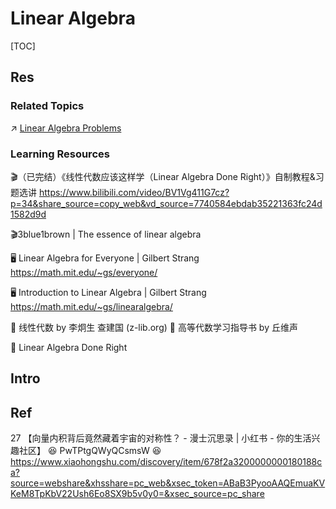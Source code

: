 # Linear Algebra

[TOC]



## Res
### Related Topics
↗ [Linear Algebra Problems](../../../🔑%20CS%20Core/🧙‍♂️%20Algorithm%20&%20Data%20Structure/Classic%20Algorithms%20by%20Problems%20&%20Contexts/🦜%20Programming%20Implementation%20of%20Math%20Problems/Algebra%20Problems/Linear%20Algebra%20Problems/Linear%20Algebra%20Problems.md)


### Learning Resources
🎬（已完结）《线性代数应该这样学（Linear Algebra Done Right）》自制教程&习题选讲 https://www.bilibili.com/video/BV1Vg411G7cz?p=34&share_source=copy_web&vd_source=7740584ebdab35221363fc24d1582d9d

🎬3blue1brown | The essence of linear algebra

🖥️ Linear Algebra for Everyone | Gilbert Strang https://math.mit.edu/~gs/everyone/

🖥️ Introduction to Linear Algebra | Gilbert Strang https://math.mit.edu/~gs/linearalgebra/

📖 线性代数 by 李炯生 查建国 (z-lib.org)
📖 高等代数学习指导书 by 丘维声

📖 Linear Algebra Done Right



## Intro



## Ref
[逆矩阵是什么？]: https://www.shuxuele.com/algebra/matrix-inverse.html

27 【向量内积背后竟然藏着宇宙的对称性？ - 漫士沉思录 | 小红书 - 你的生活兴趣社区】 😆 PwTPtgQWyQCsmsW 😆 https://www.xiaohongshu.com/discovery/item/678f2a3200000000180188ca?source=webshare&xhsshare=pc_web&xsec_token=ABaB3PyooAAQEmuaKVKeM8TpKbV22Ush6Eo8SX9b5v0y0=&xsec_source=pc_share